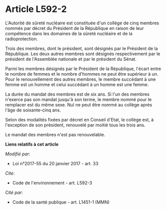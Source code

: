 # Article L592-2

L'Autorité de sûreté nucléaire est constituée d'un collège de cinq membres nommés par décret du Président de la République en
raison de leur compétence dans les domaines de la sûreté nucléaire et de la radioprotection. 

Trois des membres, dont le président, sont désignés par le Président de la République. Les deux autres membres sont désignés
respectivement par le président de l'Assemblée nationale et par le président du Sénat.

Parmi les membres désignés par le Président de la République, l'écart entre le nombre de femmes et le nombre d'hommes ne peut
être supérieur à un. Pour le renouvellement des autres membres, le membre succédant à une femme est un homme et celui
succédant à un homme est une femme. 

La durée du mandat des membres est de six ans. Si l'un des membres n'exerce pas son mandat jusqu'à son terme, le membre nommé
pour le remplacer est du même sexe. Nul ne peut être nommé au collège après l'âge de soixante-cinq ans. 

Selon des modalités fixées par décret en Conseil d'Etat, le collège est, à l'exception de son président, renouvelé par moitié
tous les trois ans.

Le mandat des membres n'est pas renouvelable.

**Liens relatifs à cet article**

_Modifié par_:

  - Loi n°2017-55 du 20 janvier 2017 - art. 33

_Cite_:

  - Code de l'environnement - art. L592-3

_Cité par_:

  - Code de la santé publique - art. L1451-1 (MMN)
